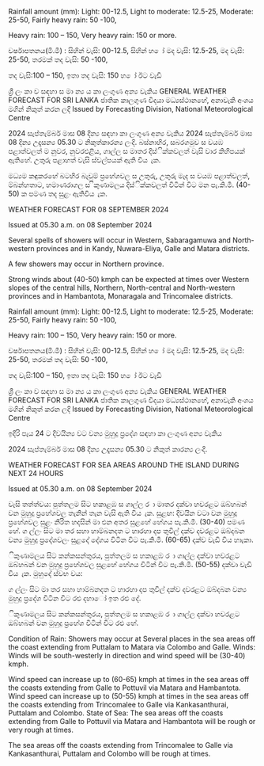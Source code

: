 Rainfall amount (mm): Light: 00-12.5, Light to moderate: 12.5-25, Moderate: 25-50, Fairly heavy rain: 50 -100,

Heavy rain: 100 – 150, Very heavy rain: 150 or more.

වර්ෂාපතනය(මි.මී) : සිහින් වැසි: 00-12.5, සිහින් හ ෝ මද වැසි: 12.5-25, මද වැසි: 25-50, තරමක් තද වැසි: 50 -100,

තද වැසි:100 – 150, ඉතා තද වැසි: 150 හ ෝ ඊට වැඩි

ශ්‍රී ලං කා ව සඳහා ස මා න්‍ය ය කා ලංගුණ අන්‍ය වැකිය GENERAL WEATHER FORECAST FOR SRI LANKA ජාතික කාලගුණ විදයා මධ්‍යස්ථානහේ, අනාවැකි අංශය මගින් නිකුත් කරන ලදි Issued by Forecasting Division, National Meteorological Centre

2024 සැප්තැම්බර් මාස 08 දින්‍ය සඳහා කා ලංගුණ අන්‍ය වැකිය 2024 සැප්තැම්බර් මාස 08 දින්‍ය උදෑසන්‍ය 05.30 ට නිකුත්කාරන්‍ය ලංදි. බස්නාහිර, සබරගමුව ස වයඹ පළාත්වලත් ම නුවර, නුවරඑළිය, ගාල්ල ස මාතර දිස්ික්කවලත් වැසි වාර කිහිපයක් ඇතිහේ. උතුරු පළාහත් වැසි ස්වල්පයක් ඇති විය ැක.

මධ්‍යම කඳුකරහේ බටහිර බැවුම් ප්‍රහේශවල ස උතුරු, උතුරු මැද ස වයඹ පළාත්වලත්, ම්බන්හතාට, හමාණරාගල ස ිකුණාමලය දිස්ික්කවලත් විටින් විට මන පැ.කි.මී. (40-50) ක පමණ තද සුළං ඇතිවිය ැක.

WEATHER FORECAST FOR 08 SEPTEMBER 2024

Issued at 05.30 a.m. on 08 September 2024

Several spells of showers will occur in Western, Sabaragamuwa and North-western provinces and in Kandy, Nuwara-Eliya, Galle and Matara districts.

A few showers may occur in Northern province.

Strong winds about (40-50) kmph can be expected at times over Western slopes of the central hills, Northern, North-central and North-western provinces and in Hambantota, Monaragala and Trincomalee districts.

Rainfall amount (mm): Light: 00-12.5, Light to moderate: 12.5-25, Moderate: 25-50, Fairly heavy rain: 50 -100,

Heavy rain: 100 – 150, Very heavy rain: 150 or more.

වර්ෂාපතනය(මි.මී) : සිහින් වැසි: 00-12.5, සිහින් හ ෝ මද වැසි: 12.5-25, මද වැසි: 25-50, තරමක් තද වැසි: 50 -100,

තද වැසි:100 – 150, ඉතා තද වැසි: 150 හ ෝ ඊට වැඩි

ශ්‍රී ලං කා ව සඳහා ස මා න්‍ය ය කා ලංගුණ අන්‍ය වැකිය GENERAL WEATHER FORECAST FOR SRI LANKA ජාතික කාලගුණ විදයා මධ්‍යස්ථානහේ, අනාවැකි අංශය මගින් නිකුත් කරන ලදි Issued by Forecasting Division, National Meteorological Centre

ඉදිරි පැය 24 ට දිවයින්‍ය වට වන්‍ය මුහුදු ප්‍රදේශ සඳහා කා ලංගුණ අන්‍ය වැකිය

2024 සැප්තැම්බර් මාස 08 දින්‍ය උදෑසන්‍ය 05.30 ට නිකුත් කාරන්‍ය ලංදි.

WEATHER FORECAST FOR SEA AREAS AROUND THE ISLAND DURING NEXT 24 HOURS

Issued at 05.30 a.m. on 08 September 2024

වැසි තත්ත්වය: පුත්තලම සිට හකාළඹ ස ගාල්ල ර ා මාතර දක්වා හවරළට ඔබ්හබන් වන මුහුදු ප්‍රහේශවල තැනින් තැන වැසි ඇති විය ැක. සුළඟ: දිවයින වටා වන මුහුදු ප්‍රහේශවල සුළං නිරිත හදසින් මා එන අතර සුළහේ හේගය පැ.කි.මී. (30-40) පමණ හේ. ග ල්ලං සිට මා තර සහා හාම්බනදත ට හාරහා දප තුවිල් දක්ව දවරළට ඔබ්දබන වන්‍ය මුහුදු ප්‍රදේශවලං සුළදේ දේගය විටින විට පැ.කි.මී. (60-65) දක්ව වැඩි විය හාැකා.

ිකුණාමලය සිට කන්කසන්තුරය, පුත්තලම ස හකාළඹ ර ා ගාල්ල දක්වා හවරළට ඔබ්හබන් වන මුහුදු ප්‍රහේශවල සුළහේ හේගය විටින් විට පැ.කි.මී. (50-55) දක්වා වැඩි විය ැක. මුහුදේ ස්වභ වය:

ග ල්ලං සිට මා තර සහා හාම්බනදත ට හාරහා දප තුවිල් දක්ව දවරළට ඔබ්දබන වන්‍ය මුහුදු ප්‍රදේශ විටින විට රළු දහාෝ ඉත රළු දේ.

ිකුණාමලය සිට කන්කසන්තුරය, පුත්තලම ස හකාළඹ ර ා ගාල්ල දක්වා හවරළට ඔබ්හබන් වන මුහුදු ප්‍රහේශ විටින් විට රළු හේ.

Condition of Rain: Showers may occur at Several places in the sea areas off the coast extending from Puttalam to Matara via Colombo and Galle. Winds: Winds will be south-westerly in direction and wind speed will be (30-40) kmph.

Wind speed can increase up to (60-65) kmph at times in the sea areas off the coasts extending from Galle to Pottuvil via Matara and Hambantota. Wind speed can increase up to (50-55) kmph at times in the sea areas off the coasts extending from Trincomalee to Galle via Kankasanthurai, Puttalam and Colombo. State of Sea: The sea areas off the coasts extending from Galle to Pottuvil via Matara and Hambantota will be rough or very rough at times.

The sea areas off the coasts extending from Trincomalee to Galle via Kankasanthurai, Puttalam and Colombo will be rough at times.